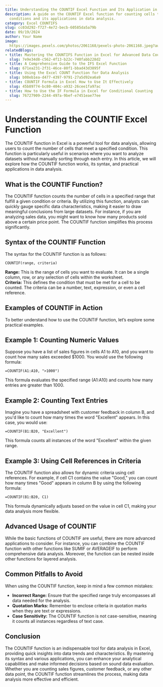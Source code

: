```yaml
---
title: Understanding the COUNTIF Excel Function and Its Application in Data Analysis
description: A guide on the COUNTIF Excel function for counting cells that meet specified
  conditions and its applications in data analysis.
category: Excel COUNTIFS
slug: cc03d292-f727-4e72-becb-60585da5a79b
date: 09/19/2024
author: Your Name
image: 
  https://images.pexels.com/photos/2061168/pexels-photo-2061168.jpeg?auto=compress&cs=tinysrgb&w=600
relatedBlogs:
- title: Mastering the COUNTIFS Function in Excel for Advanced Data Counting
  slug: 7e9e34d8-c562-4f13-b22c-740fabb228d2
- title: A Comprehensive Guide to the IFS Excel Function
  slug: 671ea231-2f31-46ce-80f1-bbad43d3895f
- title: Using the Excel COUNT Function for Data Analysis
  slug: b08eb1ea-d477-4397-9791-27a5d92ea6a9
- title: COUNTIF Formula in Excel How to Use It Effectively
  slug: 45b89774-bc80-404c-a932-26cee1fa97ac
- title: How to Use the IF Formula in Excel for Conditional Counting
  slug: 76727909-2244-497a-9bef-e7451eae77ee
---
```


# Understanding the COUNTIF Excel Function

The COUNTIF function in Excel is a powerful tool for data analysis, allowing users to count the number of cells that meet a specified condition. This function is particularly useful in scenarios where you want to analyze datasets without manually sorting through each entry. In this article, we will explore how the COUNTIF function works, its syntax, and practical applications in data analysis.

## What is the COUNTIF Function?

The COUNTIF function counts the number of cells in a specified range that fulfill a given condition or criteria. By utilizing this function, analysts can quickly gauge specific data characteristics, making it easier to draw meaningful conclusions from large datasets. For instance, if you are analyzing sales data, you might want to know how many products sold above a certain price point. The COUNTIF function simplifies this process significantly.

## Syntax of the COUNTIF Function

The syntax for the COUNTIF function is as follows:

```excel
COUNTIF(range, criteria)
```

**Range:** This is the range of cells you want to evaluate. It can be a single column, row, or any selection of cells within the worksheet.  
**Criteria:** This defines the condition that must be met for a cell to be counted. The criteria can be a number, text, expression, or even a cell reference.

## Examples of COUNTIF in Action

To better understand how to use the COUNTIF function, let’s explore some practical examples.

## Example 1: Counting Numeric Values

Suppose you have a list of sales figures in cells A1 to A10, and you want to count how many sales exceeded $1000. You would use the following formula:

```excel
=COUNTIF(A1:A10, ">1000")
```

This formula evaluates the specified range (A1:A10) and counts how many entries are greater than 1000.

## Example 2: Counting Text Entries

Imagine you have a spreadsheet with customer feedback in column B, and you'd like to count how many times the word "Excellent" appears. In this case, you would use:

```excel
=COUNTIF(B1:B20, "Excellent")
```

This formula counts all instances of the word "Excellent" within the given range.

## Example 3: Using Cell References in Criteria

The COUNTIF function also allows for dynamic criteria using cell references. For example, if cell C1 contains the value "Good," you can count how many times "Good" appears in column B by using the following formula:

```excel
=COUNTIF(B1:B20, C1)
```

This formula dynamically adjusts based on the value in cell C1, making your data analysis more flexible.

## Advanced Usage of COUNTIF

While the basic functions of COUNTIF are useful, there are more advanced applications to consider. For instance, you can combine the COUNTIF function with other functions like SUMIF or AVERAGEIF to perform comprehensive data analysis. Moreover, the function can be nested inside other functions for layered analysis.

## Common Pitfalls to Avoid

When using the COUNTIF function, keep in mind a few common mistakes:

- **Incorrect Range:** Ensure that the specified range truly encompasses all data needed for the analysis.
- **Quotation Marks:** Remember to enclose criteria in quotation marks when they are text or expressions.
- **Case Sensitivity:** The COUNTIF function is not case-sensitive, meaning it counts all instances regardless of text case.

## Conclusion

The COUNTIF function is an indispensable tool for data analysis in Excel, providing quick insights into data trends and characteristics. By mastering its syntax and various applications, you can enhance your analytical capabilities and make informed decisions based on sound data evaluation. Whether you are counting sales figures, customer feedback, or any other data point, the COUNTIF function streamlines the process, making data analysis more effective and efficient.
